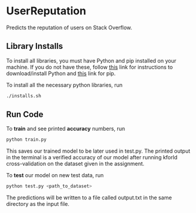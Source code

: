 # UserReputation
Predicts the reputation of users on Stack Overflow.

Library Installs
----------------
To install all libraries, you must have Python and pip installed on your machine. If you do not have these, follow [this](https://www.python.org/downloads/) link for instructions to download/install Python and [this](https://pip.pypa.io/en/stable/installing/) link for pip.

To install all the necessary python libraries, run
```bash
./installs.sh
```

Run Code
--------
To **train** and see printed **accuracy** numbers, run
```bash
python train.py
```
This saves our trained model to be later used in test.py. The printed output in the terminal is a verified accuracy of our model after running kforld cross-validation on the dataset given in the assignment.


To **test** our model on new test data, run
```bash
python test.py <path_to_dataset>
```
The predictions will be written to a file called output.txt in the same directory as the input file.

